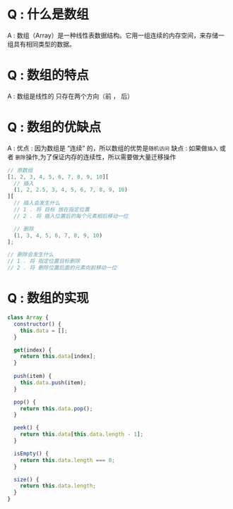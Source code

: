 # Q : 什么是数组

A : 数组（Array）是一种线性表数据结构。它用一组连续的内存空间，来存储一组具有相同类型的数据。

# Q : 数组的特点

A : 数组是线性的 只存在两个方向（前 ， 后）

# Q : 数组的优缺点

A :
优点 : 因为数组是 “连续” 的，所以数组的优势是`随机访问`
缺点 : 如果做`插入` 或者 `删除`操作,为了保证内存的连续性，所以需要做大量迁移操作

```javascript
// 原数组
[1, 2, 3, 4, 5, 6, 7, 8, 9, 10][
  // 插入
  (1, 2, 2.5, 3, 4, 5, 6, 7, 8, 9, 10)
][
  // 插入会发生什么
  // 1 . 将 目标 放在指定位置
  // 2 . 将 插入位置后的每个元素相后移动一位

  // 删除
  (1, 3, 4, 5, 6, 7, 8, 9, 10)
];

// 删除会发生什么
// 1 . 将 指定位置目标删除
// 2 . 将 删除位置后面的元素向前移动一位
```

# Q : 数组的实现

```javascript
class Array {
  constructor() {
    this.data = [];
  }

  get(index) {
    return this.data[index];
  }
  
  push(item) {
    this.data.push(item);
  }

  pop() {
    return this.data.pop();
  }

  peek() {
    return this.data[this.data.length - 1];
  }

  isEmpty() {
    return this.data.length === 0;
  }

  size() {
    return this.data.length;
  }
}
```
